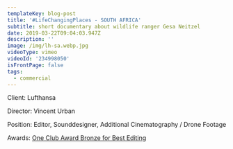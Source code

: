 ```yaml
---
templateKey: blog-post
title: '#LifeChangingPlaces - SOUTH AFRICA'
subtitle: short documentary about wildlife ranger Gesa Neitzel
date: 2019-03-22T09:04:03.947Z
description: ''
image: /img/lh-sa.webp.jpg
videoType: vimeo
videoId: '234998050'
isFrontPage: false
tags:
  - commercial
---
```

Client: Lufthansa

Director: Vincent Urban

Position: Editor, Sounddesigner, Additional Cinematography / Drone Footage

Awards: [One Club Award Bronze for Best Editing](http://www.oneclub.org/awards/theoneshow/-archive/awards/2018/42/all/Craft+[d]+Editing/select)
